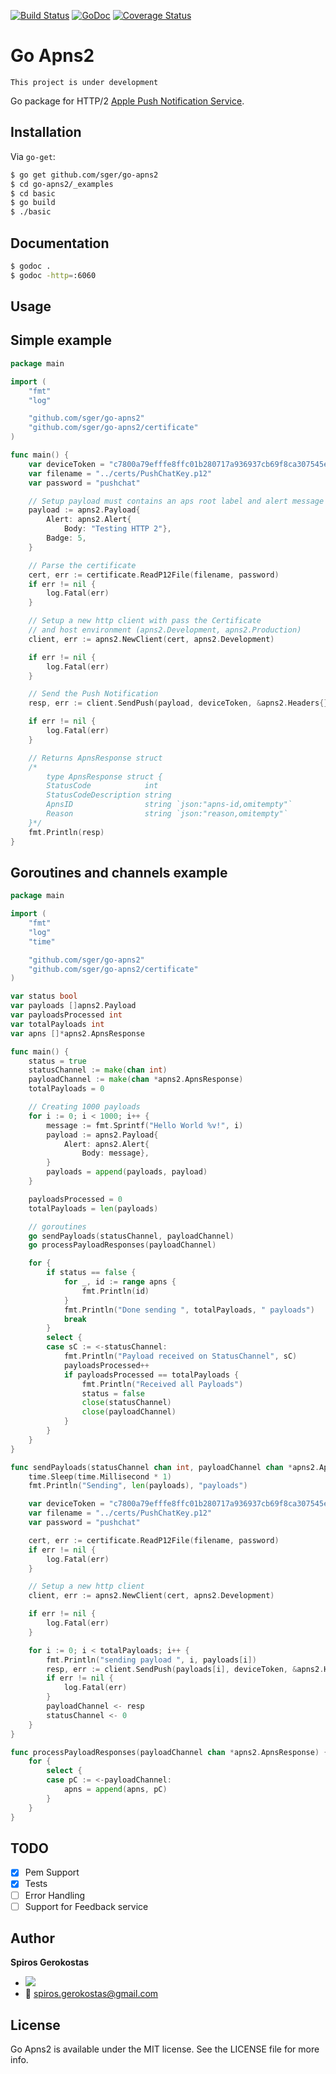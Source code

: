 [![Build Status](https://travis-ci.org/sger/go-apns2.svg?branch=master)](https://travis-ci.org/sger/go-apns2)
[![GoDoc](https://godoc.org/github.com/sger/go-apns2?status.svg)](https://godoc.org/github.com/sger/go-apns2)
[![Coverage Status](https://coveralls.io/repos/github/sger/go-apns2/badge.svg?branch=master)](https://coveralls.io/github/sger/go-apns2?branch=master)
# Go Apns2
	This project is under development

Go package for HTTP/2 [Apple Push Notification Service](https://developer.apple.com/library/ios/documentation/NetworkingInternet/Conceptual/RemoteNotificationsPG/Chapters/ApplePushService.html).

## Installation

 Via `go-get`:

```sh
$ go get github.com/sger/go-apns2
$ cd go-apns2/_examples
$ cd basic
$ go build
$ ./basic
```

## Documentation

```sh
$ godoc .
$ godoc -http=:6060
```

## Usage

## Simple example

```go
package main

import (
	"fmt"
	"log"

	"github.com/sger/go-apns2"
	"github.com/sger/go-apns2/certificate"
)

func main() {
	var deviceToken = "c7800a79efffe8ffc01b280717a936937cb69f8ca307545eb6983c60f12e167a"
	var filename = "../certs/PushChatKey.p12"
	var password = "pushchat"

	// Setup payload must contains an aps root label and alert message
	payload := apns2.Payload{
		Alert: apns2.Alert{
			Body: "Testing HTTP 2"},
		Badge: 5,
	}

	// Parse the certificate
	cert, err := certificate.ReadP12File(filename, password)
	if err != nil {
		log.Fatal(err)
	}

	// Setup a new http client with pass the Certificate
	// and host environment (apns2.Development, apns2.Production)
	client, err := apns2.NewClient(cert, apns2.Development)

	if err != nil {
		log.Fatal(err)
	}

	// Send the Push Notification
	resp, err := client.SendPush(payload, deviceToken, &apns2.Headers{})

	if err != nil {
		log.Fatal(err)
	}

	// Returns ApnsResponse struct
	/*
		type ApnsResponse struct {
		StatusCode            int
		StatusCodeDescription string
		ApnsID                string `json:"apns-id,omitempty"`
		Reason                string `json:"reason,omitempty"`
	}*/
	fmt.Println(resp)
}
```

## Goroutines and channels example

```go
package main

import (
	"fmt"
	"log"
	"time"

	"github.com/sger/go-apns2"
	"github.com/sger/go-apns2/certificate"
)

var status bool
var payloads []apns2.Payload
var payloadsProcessed int
var totalPayloads int
var apns []*apns2.ApnsResponse

func main() {
	status = true
	statusChannel := make(chan int)
	payloadChannel := make(chan *apns2.ApnsResponse)
	totalPayloads = 0

	// Creating 1000 payloads
	for i := 0; i < 1000; i++ {
		message := fmt.Sprintf("Hello World %v!", i)
		payload := apns2.Payload{
			Alert: apns2.Alert{
				Body: message},
		}
		payloads = append(payloads, payload)
	}

	payloadsProcessed = 0
	totalPayloads = len(payloads)

	// goroutines
	go sendPayloads(statusChannel, payloadChannel)
	go processPayloadResponses(payloadChannel)

	for {
		if status == false {
			for _, id := range apns {
				fmt.Println(id)
			}
			fmt.Println("Done sending ", totalPayloads, " payloads")
			break
		}
		select {
		case sC := <-statusChannel:
			fmt.Println("Payload received on StatusChannel", sC)
			payloadsProcessed++
			if payloadsProcessed == totalPayloads {
				fmt.Println("Received all Payloads")
				status = false
				close(statusChannel)
				close(payloadChannel)
			}
		}
	}
}

func sendPayloads(statusChannel chan int, payloadChannel chan *apns2.ApnsResponse) {
	time.Sleep(time.Millisecond * 1)
	fmt.Println("Sending", len(payloads), "payloads")

	var deviceToken = "c7800a79efffe8ffc01b280717a936937cb69f8ca307545eb6983c60f12e167a"
	var filename = "../certs/PushChatKey.p12"
	var password = "pushchat"

	cert, err := certificate.ReadP12File(filename, password)
	if err != nil {
		log.Fatal(err)
	}

	// Setup a new http client
	client, err := apns2.NewClient(cert, apns2.Development)

	if err != nil {
		log.Fatal(err)
	}

	for i := 0; i < totalPayloads; i++ {
		fmt.Println("sending payload ", i, payloads[i])
		resp, err := client.SendPush(payloads[i], deviceToken, &apns2.Headers{})
		if err != nil {
			log.Fatal(err)
		}
		payloadChannel <- resp
		statusChannel <- 0
	}
}

func processPayloadResponses(payloadChannel chan *apns2.ApnsResponse) {
	for {
		select {
		case pC := <-payloadChannel:
			apns = append(apns, pC)
		}
	}
}
```

## TODO
- [x] Pem Support
- [x] Tests
- [ ] Error Handling
- [ ] Support for Feedback service

Author
-----

__Spiros Gerokostas__ 

- [![](https://img.shields.io/badge/twitter-sger-brightgreen.svg)](https://twitter.com/sger) 
- :email: spiros.gerokostas@gmail.com

License
-----

Go Apns2 is available under the MIT license. See the LICENSE file for more info.

